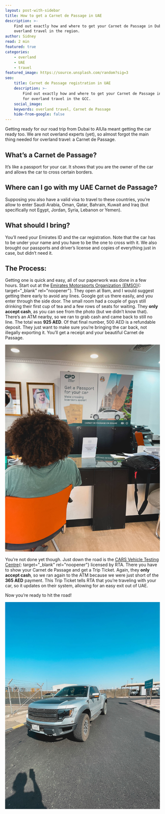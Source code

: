 ```yaml
---
layout: post-with-sidebar
title: How to get a Carnet de Passage in UAE
description: >-
    Find out exactly how and where to get your Carnet de Passage in Dubai for
    overland travel in the region.
author: Sidney
read: 2 min
featured: true
categories:
    - overland
    - UAE
    - travel
featured_image: https://source.unsplash.com/random?sig=3
seo:
    title: Carnet de Passage registration in UAE
    description: >-
        Find out exactly how and where to get your Carnet de Passage in Dubai
        for overland travel in the GCC.
    social_image:
    keywords: overland travel, Carnet de Passage
    hide-from-google: false
---
```

Getting ready for our road trip from Dubai to AlUla meant getting the car ready too. We are not overland experts (yet), so almost forgot the main thing needed for overland travel: a Carnet de Passage.

## What’s a Carnet de Passage?

It’s like a passport for your car. It shows that you are the owner of the car and allows the car to cross certain borders.

## Where can I go with my UAE Carnet de Passage?

Supposing you also have a valid visa to travel to these countries, you’re allow to enter Saudi Arabia, Oman, Qatar, Bahrain, Kuwait and Iraq (but specifically not Egypt, Jordan, Syria, Lebanon or Yemen).

## What should I bring?

You’ll need your Emirates ID and the car registration. Note that the car has to be under your name and you have to be the one to cross with it. We also brought our passports and driver’s license and copies of everything just in case, but didn’t need it.

## The Process:

Getting one is quick and easy, all of our paperwork was done in a few hours. Start out at the [Emirates Motorsports Organization (EMSO)](https://www.google.com/maps/place/Emirates+Motorsports+Organization+&#40;EMSO&#41;/@25.2872807,55.3511706,15z/data=!4m2!3m1!1s0x0:0x5b1d8b687423c77e?sa=X&amp;ved=1t:2428&amp;ictx=111){: target="_blank" rel="noopener"}. They open at 9am, and I would suggest getting there early to avoid any lines. Google got us there easily, and you enter through the side door. The small room had a couple of guys still drinking their first cup of tea and a few rows of seats for waiting. They **only accept cash**, as you can see from the photo (but we didn’t know that). There’s an ATM nearby, so we ran to grab cash and came back to still no line. The total was **925 AED**. Of that final number, 500 AED is a refundable deposit. They just want to make sure you’re bringing the car back, not illegally exporting it. You’ll get a receipt and your beautiful Carnet de Passage.

![](/uploads/midoandtolo-20.jpg)

You’re not done yet though. Just down the road is the [CARS Vehicle Testing Centre](https://www.google.com/maps/place/AG+CARS+Vehicle+Testing+Centre,+Al+Mamzar+-+%D9%85%D8%B1%D9%83%D8%B2+%D8%A7%D9%8A%D9%87+%D8%AC%D9%8A+%D9%83%D8%A7%D8%B1%D8%B3+%D9%84%D9%81%D8%AD%D8%B5+%D8%A7%D9%84%D9%85%D8%B1%D9%83%D8%A8%D8%A7%D8%AA+%D8%8C+%D8%A7%D9%84%D9%85%D9%85%D8%B2%D8%B1%E2%80%AD/@25.288464,55.3465023,17z/data=!3m1!4b1!4m6!3m5!1s0x3e5f5c8f8d380e41:0xbbd0760d523b2787!8m2!3d25.288464!4d55.3490772!16s%2Fg%2F11b77g2cd8?entry=ttu){: target="_blank" rel="noopener"} licensed by RTA. There you have to show your Carnet de Passage and get a Trip Ticket. Again, they **only accept cash**, so we ran again to the ATM because we were just short of the **365 AED** payment. This Trip Ticket tells RTA that you’re traveling with your car, so it updates on their system, allowing for an easy exit out of UAE.

Now you’re ready to hit the road!

![](/uploads/midoandtolo-28.jpg)
